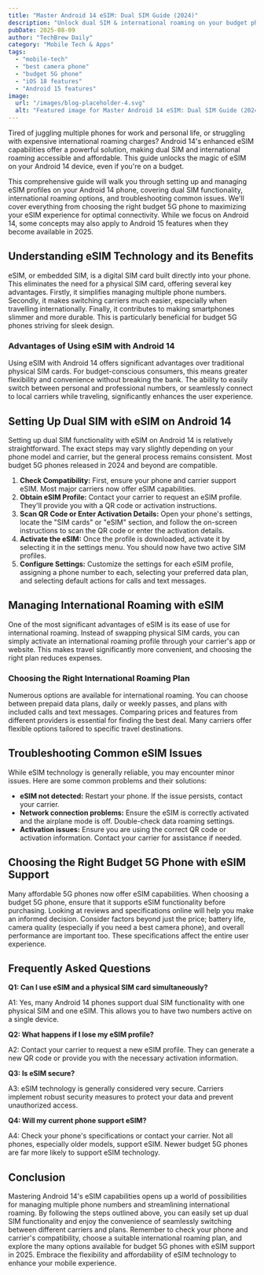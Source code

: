 ```yaml
---
title: "Master Android 14 eSIM: Dual SIM Guide (2024)"
description: "Unlock dual SIM & international roaming on your budget phone with Android 14's eSIM.  Our complete guide shows you how to set it up easily.  Learn how to maximize your budget 5G phone's capabilities! Read now!"
pubDate: 2025-08-09
author: "TechBrew Daily"
category: "Mobile Tech & Apps"
tags:
  - "mobile-tech"
  - "best camera phone"
  - "budget 5G phone"
  - "iOS 18 features"
  - "Android 15 features"
image:
  url: "/images/blog-placeholder-4.svg"
  alt: "Featured image for Master Android 14 eSIM: Dual SIM Guide (2024)"
---
```


Tired of juggling multiple phones for work and personal life, or struggling with expensive international roaming charges?  Android 14's enhanced eSIM capabilities offer a powerful solution, making dual SIM and international roaming accessible and affordable. This guide unlocks the magic of eSIM on your Android 14 device, even if you're on a budget.

This comprehensive guide will walk you through setting up and managing eSIM profiles on your Android 14 phone, covering dual SIM functionality, international roaming options, and troubleshooting common issues.  We'll cover everything from choosing the right budget 5G phone to maximizing your eSIM experience for optimal connectivity. While we focus on Android 14, some concepts may also apply to Android 15 features when they become available in 2025.


## Understanding eSIM Technology and its Benefits

eSIM, or embedded SIM, is a digital SIM card built directly into your phone.  This eliminates the need for a physical SIM card, offering several key advantages.  Firstly, it simplifies managing multiple phone numbers.  Secondly, it makes switching carriers much easier, especially when travelling internationally.  Finally, it contributes to making smartphones slimmer and more durable.  This is particularly beneficial for budget 5G phones striving for sleek design.

### Advantages of Using eSIM with Android 14

Using eSIM with Android 14 offers significant advantages over traditional physical SIM cards.  For budget-conscious consumers, this means greater flexibility and convenience without breaking the bank.  The ability to easily switch between personal and professional numbers, or seamlessly connect to local carriers while traveling, significantly enhances the user experience.


## Setting Up Dual SIM with eSIM on Android 14

Setting up dual SIM functionality with eSIM on Android 14 is relatively straightforward.  The exact steps may vary slightly depending on your phone model and carrier, but the general process remains consistent.  Most budget 5G phones released in 2024 and beyond are compatible.

1. **Check Compatibility:**  First, ensure your phone and carrier support eSIM.  Most major carriers now offer eSIM capabilities.
2. **Obtain eSIM Profile:**  Contact your carrier to request an eSIM profile. They'll provide you with a QR code or activation instructions.
3. **Scan QR Code or Enter Activation Details:** Open your phone's settings, locate the "SIM cards" or "eSIM" section, and follow the on-screen instructions to scan the QR code or enter the activation details.
4. **Activate the eSIM:** Once the profile is downloaded, activate it by selecting it in the settings menu. You should now have two active SIM profiles.
5. **Configure Settings:**  Customize the settings for each eSIM profile, assigning a phone number to each, selecting your preferred data plan, and selecting default actions for calls and text messages.


## Managing International Roaming with eSIM

One of the most significant advantages of eSIM is its ease of use for international roaming.  Instead of swapping physical SIM cards, you can simply activate an international roaming profile through your carrier's app or website.  This makes travel significantly more convenient, and choosing the right plan reduces expenses.

### Choosing the Right International Roaming Plan

Numerous options are available for international roaming.  You can choose between prepaid data plans, daily or weekly passes, and plans with included calls and text messages.  Comparing prices and features from different providers is essential for finding the best deal. Many carriers offer flexible options tailored to specific travel destinations.


## Troubleshooting Common eSIM Issues

While eSIM technology is generally reliable, you may encounter minor issues. Here are some common problems and their solutions:

* **eSIM not detected:** Restart your phone. If the issue persists, contact your carrier.
* **Network connection problems:**  Ensure the eSIM is correctly activated and the airplane mode is off. Double-check data roaming settings.
* **Activation issues:** Ensure you are using the correct QR code or activation information. Contact your carrier for assistance if needed.


## Choosing the Right Budget 5G Phone with eSIM Support

Many affordable 5G phones now offer eSIM capabilities. When choosing a budget 5G phone, ensure that it supports eSIM functionality before purchasing.  Looking at reviews and specifications online will help you make an informed decision.  Consider factors beyond just the price; battery life, camera quality (especially if you need a best camera phone), and overall performance are important too.  These specifications affect the entire user experience.



## Frequently Asked Questions

**Q1: Can I use eSIM and a physical SIM card simultaneously?**

A1: Yes, many Android 14 phones support dual SIM functionality with one physical SIM and one eSIM.  This allows you to have two numbers active on a single device.

**Q2: What happens if I lose my eSIM profile?**

A2: Contact your carrier to request a new eSIM profile.  They can generate a new QR code or provide you with the necessary activation information.

**Q3: Is eSIM secure?**

A3: eSIM technology is generally considered very secure.  Carriers implement robust security measures to protect your data and prevent unauthorized access.

**Q4: Will my current phone support eSIM?**

A4:  Check your phone's specifications or contact your carrier.  Not all phones, especially older models, support eSIM. Newer budget 5G phones are far more likely to support eSIM technology.


## Conclusion

Mastering Android 14's eSIM capabilities opens up a world of possibilities for managing multiple phone numbers and streamlining international roaming. By following the steps outlined above, you can easily set up dual SIM functionality and enjoy the convenience of seamlessly switching between different carriers and plans. Remember to check your phone and carrier's compatibility, choose a suitable international roaming plan, and explore the many options available for budget 5G phones with eSIM support in 2025. Embrace the flexibility and affordability of eSIM technology to enhance your mobile experience.